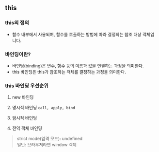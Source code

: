 ## this

### this의 정의

- 함수 내부에서 사용되며, 함수를 호출하는 방법에 따라 결정되는 참조 대상 객체입니다.

### 바인딩이란?

- 바인딩(binding)은 변수, 함수 등의 이름과 값을 연결하는 과정을 의미한다.
- this 바인딩은 this가 참조하는 객체를 결정하는 과정을 의미한다.

### this 바인딩 우선순위

1. new 바인딩

2. 명시적 바인딩  ```call, apply, bind```

3. 암시적 바인딩

4. 전역 객체 바인딩 
> strict mode(엄격 모드): undefined <br />
> 일반: 브라우저라면 window 객체